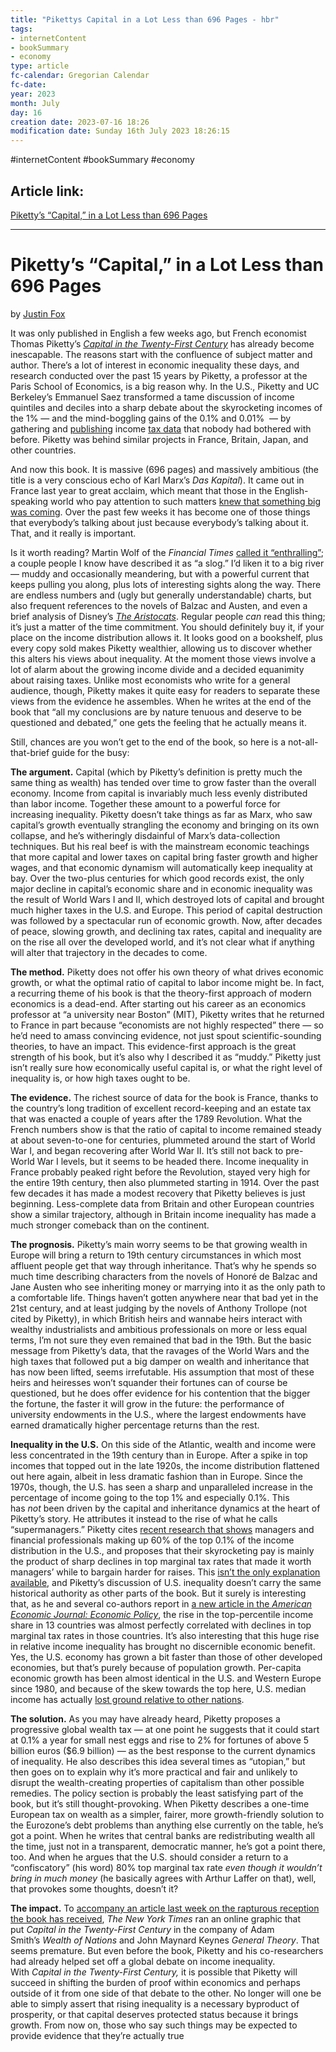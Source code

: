 ```yaml
---
title: "Pikettys Capital in a Lot Less than 696 Pages - hbr"
tags:
- internetContent
- bookSummary
- economy
type: article
fc-calendar: Gregorian Calendar
fc-date: 
year: 2023
month: July
day: 16
creation date: 2023-07-16 18:26
modification date: Sunday 16th July 2023 18:26:15
---
```


#internetContent  #bookSummary #economy 
## Article link:
[Piketty’s “Capital,” in a Lot Less than 696 Pages](https://hbr.org/2014/04/pikettys-capital-in-a-lot-less-than-696-pages)
_____
# Piketty’s “Capital,” in a Lot Less than 696 Pages

by [Justin Fox](https://hbr.org/search?term=justin%20fox)

It was only published in English a few weeks ago, but French economist Thomas Piketty’s [_Capital in the Twenty-First Century_](http://www.hup.harvard.edu/catalog.php?isbn=9780674430006) has already become inescapable. The reasons start with the confluence of subject matter and author. There’s a lot of interest in economic inequality these days, and research conducted over the past 15 years by Piketty, a professor at the Paris School of Economics, is a big reason why. In the U.S., Piketty and UC Berkeley’s Emmanuel Saez transformed a tame discussion of income quintiles and deciles into a sharp debate about the skyrocketing incomes of the 1% — and the mind-boggling gains of the 0.1% and 0.01%  — by gathering and [publishing](http://elsa.berkeley.edu/users/saez/pikettyqje.pdf) income [tax data](http://elsa.berkeley.edu/users/saez/saez-UStopincomes-2012.pdf) that nobody had bothered with before. Piketty was behind similar projects in France, Britain, Japan, and other countries.

And now this book. It is massive (696 pages) and massively ambitious (the title is a very conscious echo of Karl Marx’s _Das Kapital_). It came out in France last year to great acclaim, which meant that those in the English-speaking world who pay attention to such matters [knew that something big was coming](http://www.motherjones.com/kevin-drum/2013/12/new-french-book-will-become-important-when-its-english). Over the past few weeks it has become one of those things that everybody’s talking about just because everybody’s talking about it. That, and it really is important.

Is it worth reading? Martin Wolf of the _Financial Times_ [called it “enthralling”](http://www.ft.com/intl/cms/s/2/0c6e9302-c3e2-11e3-a8e0-00144feabdc0.html#axzz2zdGWlW7a); a couple people I know have described it as “a slog.” I’d liken it to a big river — muddy and occasionally meandering, but with a powerful current that keeps pulling you along, plus lots of interesting sights along the way. There are endless numbers and (ugly but generally understandable) charts, but also frequent references to the novels of Balzac and Austen, and even a brief analysis of Disney’s [_The Aristocats_](http://movies.disney.com/the-aristocats). Regular people _can_ read this thing; it’s just a matter of the time commitment. You should definitely buy it, if your place on the income distribution allows it. It looks good on a bookshelf, plus every copy sold makes Piketty wealthier, allowing us to discover whether this alters his views about inequality. At the moment those views involve a lot of alarm about the growing income divide and a decided equanimity about raising taxes. Unlike most economists who write for a general audience, though, Piketty makes it quite easy for readers to separate these views from the evidence he assembles. When he writes at the end of the book that “all my conclusions are by nature tenuous and deserve to be questioned and debated,” one gets the feeling that he actually means it.

Still, chances are you won’t get to the end of the book, so here is a not-all-that-brief guide for the busy:

**The argument.** Capital (which by Piketty’s definition is pretty much the same thing as wealth) has tended over time to grow faster than the overall economy. Income from capital is invariably much less evenly distributed than labor income. Together these amount to a powerful force for increasing inequality. Piketty doesn’t take things as far as Marx, who saw capital’s growth eventually strangling the economy and bringing on its own collapse, and he’s witheringly disdainful of Marx’s data-collection techniques. But his real beef is with the mainstream economic teachings that more capital and lower taxes on capital bring faster growth and higher wages, and that economic dynamism will automatically keep inequality at bay. Over the two-plus centuries for which good records exist, the only major decline in capital’s economic share and in economic inequality was the result of World Wars I and II, which destroyed lots of capital and brought much higher taxes in the U.S. and Europe. This period of capital destruction was followed by a spectacular run of economic growth. Now, after decades of peace, slowing growth, and declining tax rates, capital and inequality are on the rise all over the developed world, and it’s not clear what if anything will alter that trajectory in the decades to come.

**The method.** Piketty does not offer his own theory of what drives economic growth, or what the optimal ratio of capital to labor income might be. In fact, a recurring theme of his book is that the theory-first approach of modern economics is a dead-end. After starting out his career as an economics professor at “a university near Boston” (MIT), Piketty writes that he returned to France in part because “economists are not highly respected” there — so he’d need to amass convincing evidence, not just spout scientific-sounding theories, to have an impact. This evidence-first approach is the great strength of his book, but it’s also why I described it as “muddy.” Piketty just isn’t really sure how economically useful capital is, or what the right level of inequality is, or how high taxes ought to be.

**The evidence.** The richest source of data for the book is France, thanks to the country’s long tradition of excellent record-keeping and an estate tax that was enacted a couple of years after the 1789 Revolution. What the French numbers show is that the ratio of capital to income remained steady at about seven-to-one for centuries, plummeted around the start of World War I, and began recovering after World War II. It’s still not back to pre-World War I levels, but it seems to be headed there. Income inequality in France probably peaked right before the Revolution, stayed very high for the entire 19th century, then also plummeted starting in 1914. Over the past few decades it has made a modest recovery that Piketty believes is just beginning. Less-complete data from Britain and other European countries show a similar trajectory, although in Britain income inequality has made a much stronger comeback than on the continent.

**The prognosis.** Piketty’s main worry seems to be that growing wealth in Europe will bring a return to 19th century circumstances in which most affluent people get that way through inheritance. That’s why he spends so much time describing characters from the novels of Honoré de Balzac and Jane Austen who see inheriting money or marrying into it as the only path to a comfortable life. Things haven’t gotten anywhere near that bad yet in the 21st century, and at least judging by the novels of Anthony Trollope (not cited by Piketty), in which British heirs and wannabe heirs interact with wealthy industrialists and ambitious professionals on more or less equal terms, I’m not sure they even remained that bad in the 19th. But the basic message from Piketty’s data, that the ravages of the World Wars and the high taxes that followed put a big damper on wealth and inheritance that has now been lifted, seems irrefutable. His assumption that most of these heirs and heiresses won’t squander their fortunes can of course be questioned, but he does offer evidence for his contention that the bigger the fortune, the faster it will grow in the future: the performance of university endowments in the U.S., where the largest endowments have earned dramatically higher percentage returns than the rest.

**Inequality in the U.S.** On this side of the Atlantic, wealth and income were less concentrated in the 19th century than in Europe. After a spike in top incomes that topped out in the late 1920s, the income distribution flattened out here again, albeit in less dramatic fashion than in Europe. Since the 1970s, though, the U.S. has seen a sharp and unparalleled increase in the percentage of income going to the top 1% and especially 0.1%. This has _not_ been driven by the capital and inheritance dynamics at the heart of Piketty’s story. He attributes it instead to the rise of what he calls “supermanagers.” Piketty cites [recent research that shows](http://www.indiana.edu/~spea/faculty/pdf/heim_JobsIncomeGrowthTopEarners.pdf) managers and financial professionals making up 60% of the top 0.1% of the income distribution in the U.S., and proposes that their skyrocketing pay is mainly the product of sharp declines in top marginal tax rates that made it worth managers’ while to bargain harder for raises. This [isn’t the only explanation available](http://www.aeaweb.org/articles.php?doi=10.1257/jep.27.3.35), and Piketty’s discussion of U.S. inequality doesn’t carry the same historical authority as other parts of the book. But it surely is interesting that, as he and several co-authors report in [a new article in the _American Economic Journal: Economic Policy_](http://www.aeaweb.org/articles.php?doi=10.1257/pol.6.1.230), the rise in the top-percentile income share in 13 countries was almost perfectly correlated with declines in top marginal tax rates in those countries. It’s also interesting that this huge rise in relative income inequality has brought no discernible economic benefit. Yes, the U.S. economy has grown a bit faster than those of other developed economies, but that’s purely because of population growth. Per-capita economic growth has been almost identical in the U.S. and Western Europe since 1980, and because of the skew towards the top here, U.S. median income has actually [lost ground relative to other nations](http://www.nytimes.com/2014/04/23/upshot/the-american-middle-class-is-no-longer-the-worlds-richest.html).

**The solution.** As you may have already heard, Piketty proposes a progressive global wealth tax — at one point he suggests that it could start at 0.1% a year for small nest eggs and rise to 2% for fortunes of above 5 billion euros ($6.9 billion) — as the best response to the current dynamics of inequality. He also describes this idea several times as “utopian,” but then goes on to explain why it’s more practical and fair and unlikely to disrupt the wealth-creating properties of capitalism than other possible remedies. The policy section is probably the least satisfying part of the book, but it’s still thought-provoking. When Piketty describes a one-time European tax on wealth as a simpler, fairer, more growth-friendly solution to the Eurozone’s debt problems than anything else currently on the table, he’s got a point. When he writes that central banks are redistributing wealth all the time, just not in a transparent, democratic manner, he’s got a point there, too. And when he argues that the U.S. should consider a return to a “confiscatory” (his word) 80% top marginal tax rate _even though it wouldn’t bring in much money_ (he basically agrees with Arthur Laffer on that), well, that provokes some thoughts, doesn’t it?

**The impact.** To [accompany an article last week on the rapturous reception the book has received](http://www.nytimes.com/2014/04/20/business/international/taking-on-adam-smith-and-karl-marx.html), _The New York Times_ ran an online graphic that put _Capital in the Twenty-First Century_ in the company of Adam Smith’s _Wealth of Nations_ and John Maynard Keynes _General Theory_. That seems premature. But even before the book, Piketty and his co-researchers had already helped set off a global debate on income inequality. With _Capital in the Twenty-First Century,_ it is possible that Piketty will succeed in shifting the burden of proof within economics and perhaps outside of it from one side of that debate to the other. No longer will one be able to simply assert that rising inequality is a necessary byproduct of prosperity, or that capital deserves protected status because it brings growth. From now on, those who say such things may be expected to provide evidence that they’re actually true
